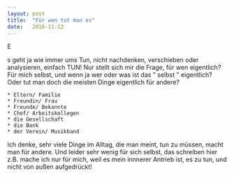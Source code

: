 ```yaml
---
layout: post
title:  "Für wen tut man es"
date:   2016-11-12
---
```


<p class="intro"><span class="dropcap">E</span>

s geht ja wie immer ums Tun, nicht nachdenken, verschieben oder analysieren, einfach TUN!
Nur stellt sich mir die Frage, für wen eigentlich?
Für mich selbst, und wenn ja wer oder was ist das " selbst " eigentlich?
Oder tut man doch die meisten Dinge eigentlich für andere?

	* Eltern/ Familie
	* Freundin/ Frau
	* Freunde/ Bekannte
	* Chef/ Arbeitskollegen
	* die Gesellschaft
	* die Bank
	* der Verein/ Musikband


Ich denke, sehr viele Dinge im Alltag, die man meint, tun zu müssen, macht man für andere.
Und leider sehr wenig für sich selbst, das schreiben hier z.B. mache ich nur für mich, weil es mein innnerer Antrieb ist, es zu tun, und nicht von außen aufgedrückt!



